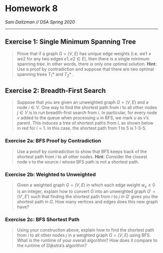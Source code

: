 # Homework 8
*Sam Daitzman // DSA Spring 2020*

---------------------------------

## Exercise 1: Single Minimum Spanning Tree

> Prove that if a graph $G = (V, E)$ has unique edge weights (i.e. $we1 \neq we2$ for any two edges $e1,e2 \in E$), then there is a single minimum spanning tree. In other words, there is only one optimal solution. **Hint**: Use a proof by contradiction and suppose that there are two optimal spanning trees $T_1*$ and $T_2*$ .

## Exercise 2: Breadth-First Search
> Suppose that you are given an unweighted graph $G = (V, E)$ and a node $i \in V$. One way to find the shortest path from $i$ to all other nodes $j \in V$ is to run breadth-first search from i. In particular, for every node $v$ added to the queue when processing $u$ in BFS, we mark $u$ as $v$’s parent. This induces a tree of shortest paths from $i$, as shown below in red for $i = 1$. In this case, the shortest path from 1 to 5 is 1-3-5.

### Exercise 2a: BFS Proof by Contradiction
> Use a proof by contradiction to show that BFS keeps track of the shortest path from $i$ to all other nodes. **Hint**: Consider the closest node $v$ to the source $i$ whose BFS path is not a shortest path.


### Exercise 2b: Weighted to Unweighted
> Given a weighted graph $G = (V, E)$ in which each edge weight $w_e \geq 0$ is an integer, explain how to convert $G$ into an unweighted graph $G′ = (V′,E′)$ such that finding the shortest path from $i$ to $j$ in $G′$ gives you the shortest path in $G$. How many vertices and edges does this new graph have?


### Exercise 2c: BFS Shortest Path
> Using your construction above, explain how to find the shortest path from $i$ to all other nodes $j$ in a weighted graph $G = (V, E)$ using BFS. What is the runtime of your overall algorithm? How does it compare to the runtime of Dijkstra’s algorithm?